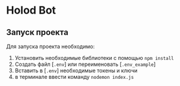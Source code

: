 # Holod Bot

## Запуск проекта
Для запуска проекта необходимо:
1) Установить необходимые библиотеки с помощью `npm install` 
2) Создать файл [`.env`] или переименовать [`.env_example`]
3) Вставить в [`.env`] необходимые токены и ключи
4) в терминале ввести команду `nodemon index.js`

